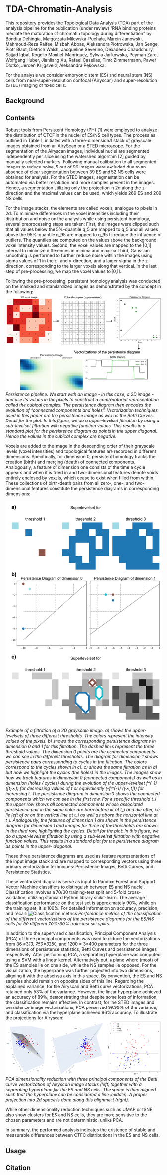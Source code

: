 # TDA-Chromatin-Analysis

This repository provides the Topological Data Analysis (TDA) part of the analysis pipeline for the publication (under review) "RNA binding proteins mediate the maturation of chromatin topology during differentiation" by Bondita Dehingia, Małgorzata Milewska-Puchała, Marcin Janowski, Mahmoud-Reza Raifee, Misbah Abbas, Aleksandra Piotrowska, Jan Senge, Piotr Błaut, Dietrich Walsh, Jacqueline Severino, Debadeep Chaudchury, Sajjad Iqbal, Rogelio Montiel-Manriquez, Sylwia Jankowska, Peyman Zare, Wolfgang Huber, Jianliang Xu, Rafael Casellas, Timo Zimmermann, Paweł Dłotko, Jeroen Krijgsveld, Aleksandra Pękowska.

For the analysis we consider embryonic stem (ES) and neural stem (NS) cells from near-super-resolution confocal (Airyscan) and super-resolution (STED) imaging of fixed cells.

## **Background**  

## **Contents**  

Robust tools from Persistent Homology (PH) [1] were employed to analyze the distribution of CTCF in the nuclei of ES/NS cell types. The process as outlined in Table 1, initiates with a three-dimensional stack of grayscale images obtained from an AiryScan or a STED microscope. For the segmentation of the Airyscan images, individual nuclei are segmented independently per slice using the watershed algorithm [2] guided by manually selected markers. Following manual calibration to all segmented images to reduce noise, 5 out of 96 images were excluded due to an absence of clear segmentation between 39 ES and 52 NS cells were obtained for analysis. For the STED images, segmentation can be automated via better resolution and more samples present in the images. Hence, a segmentation utilizing only the projection in 2d along the z-direction and the maximal values can be used, which yields 269 ES and 209 NS cells.

For the image stacks, the elements are called voxels, analogue to pixels in 2d. To minimize differences in the voxel intensities including their distribution and noise on the analysis while using persistent homology, several preprocessing steps are taken: First, the images were clipped such that all values below the 5%-quantile q_5 are mapped to q_5  and all values above the 95%-quantile q_95 are mapped to q_95 to reduce the influence of outliers. The quantiles are computed on the values above the background voxel intensity values. Second, the voxel values are mapped to the [0,1] interval to minimize differences in minima and maxima Third, Gaussian smoothing is performed to further reduce noise within the images using sigma values of 1 in the x- and y-direction, and a larger sigma in the z-direction, corresponding to the larger voxels along that vertical. In the last step of pre-processing, we map the voxel values to [0,1]. 

Following the pre-processing, persistent homology analysis was conducted on the masked and standardized images as demonstrated by the concept in the following:
![Persistence pipeline](figures_plots/readme_pipeline.png)
*Persistence pipeline. We start with an image - in this case, a 2D image - and use its values in the pixels to construct a combinatorial representation called the cubical complex. The persistence diagram then encodes the evolution of “connected components and holes”. Vectorization techniques used in this paper are the persistence image as well as the Betti Curves. Detail for the plot: In this figure, we do a upper-levelset filtration by using a sub-levelset filtration with negative function values. This results in a standard plot for the persistence diagram as points in the upper diagonal. Hence the values in the cubical complex are negative.*

Voxels are added to the image in the descending order of their grayscale levels (voxel intensities) and topological features are recorded  in different dimensions. Specifically, for dimension 0, persistent homology tracks the creation (birth) and merging (death) of connected components. Analogously, a feature of dimension one consists of the time a cycle appears and when it is filled in and two-dimensional features denote voids entirely enclosed by voxels, which cease to exist when filled from within. These collections of birth-death pairs from all zero-, one-, and two-dimensional features constitute the persistence diagrams in corresponding dimensions:

![Example of a filtration of a 2D grayscale image.](figures_plots/readme_persistence.png)
*Example of a filtration of a 2D grayscale image. a) shows the upper-levelsets of three different thresholds. The colors represent the intensity values of the pixels. b) shows the corresponding persistence diagrams in dimension 0 and 1 for this filtration. The dashed lines represent the three threshold values. The dimension 0 points are the connected components we can see in the different thresholds. The diagram for dimension 1 shows persistence pairs corresponding to cycles in the filtration. The colors correspond to the cycles shown in c). c) shows the same filtration as in a) but now we highlight the cycles (the holes) in the images.
The images show how we track features in dimension 0 (connected components) as well as in dimension (holes / cycles) during the evolution of the upper-levelset f^(-1) ([t,∞)) for decreasing values of t or equivalently (-f)^(-1) ((∞,t])) for increasing t. The persistence diagram in dimension 0 shows the connected components which we can see in the first row. For a specific threshold t_i the upper row shows all connected components whose associated persistence pair in the same color are born before or at t_i and die after, i.e. lie left of or on the vertical line at t_i as well as above the horizontal line at t_i. Analogously, the features of dimension 1 are shown in the persistence diagram for dimension 1 and images for three of the thresholds are shown in the third row, highlighting the cycles. Detail for the plot: In this figure, we do a upper-levelset filtration by using a sub-levelset filtration with negative function values. This results in a standard plot for the persistence diagram as  points in the upper- diagonal.*

These three persistence diagrams are used as feature representations of the input image stack and are mapped to corresponding vectors using three primary vectorization techniques: Persistence Images, Betti Curves, and Persistence Statistics.
 
These vectorized diagrams serve as input to Random Forest and Support Vector Machine classifiers to distinguish between ES and NS nuclei. Classification involves a 70/30 training-test split and 5-fold cross-validation, utilizing standard Python library scikit-learn. The average classification performance on the test set is approximately 90%, while on the training set, it is 100%. For detailed information on accuracy, precision, and recall: 
![Classification metrics](figures_plots/readme_classification_metrics)
*Perfomance metrics of the classification of the different vectorizations of the persistence diagrams for the ES/NS cells for 90 different 70%-30% train-test set splits.*

In addition to the supervised classification, Principal Component Analysis (PCA) of three principal components was used to reduce the vectorizations from 36 =3*13, 750=3*250, and 1200 = 3*400 parameters for the three dimensions of persistence statistics, Betti Curves and persistence images respectively. After performing PCA, a separating hyperplane was computed using a SVM with a linear kernel. Alternatively put, a plane where (most) of the ES samples lie on one side, while the NS samples lie opposed. For the visualization, the hyperplane was further projected into two dimensions, aligning it with the abscissa axis in this space. By convention, the ES and NS samples should remain on opposite sides of this line. Regarding the explained variance, for the Airyscan and Betti curve vectorizations, PCA retained only 53% of the variance. However, the linear hyperplane achieved an accuracy of 89%, demonstrating that despite some loss of information, the classification remains effective. In contrast, for the STED images and persistence image vectorizations, PCA preserved 99.99% of the variance, and classification via the hyperplane achieved 96% accuracy. To illustrate the projections for Airyscan:
![alt text](figures_plots/readme_pca.png)
*PCA dimensionality reduction with three principal components of the Betti curve vectorization of Airyscan image stacks (left) together with a separating hyperplane for the ES and NS cells. The space is then aligned such that the hyperplane can be considered a line (middle). A proper projection into 2d space is done along this alignment (right).*

While other dimensionality reduction techniques such as UMAP or tSNE also show clusters for ES and NS cells, they are more sensitive to the chosen parameters and are not deterministic, unlike PCA.

In summary, the performed analysis indicates the existence of stable and measurable differences between CTFC distributions in the ES and NS cells.

## **Usage**  

## **Citation**  
